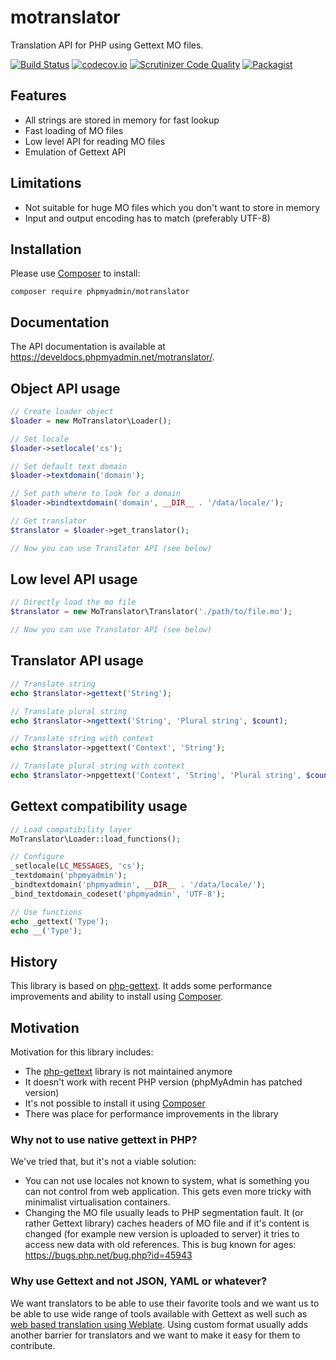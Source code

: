 # motranslator

Translation API for PHP using Gettext MO files.

[![Build Status](https://travis-ci.org/phpmyadmin/motranslator.svg?branch=master)](https://travis-ci.org/phpmyadmin/motranslator)
[![codecov.io](https://codecov.io/github/phpmyadmin/motranslator/coverage.svg?branch=master)](https://codecov.io/github/phpmyadmin/motranslator?branch=master)
[![Scrutinizer Code Quality](https://scrutinizer-ci.com/g/phpmyadmin/motranslator/badges/quality-score.png?b=master)](https://scrutinizer-ci.com/g/phpmyadmin/motranslator/?branch=master)
[![Packagist](https://img.shields.io/packagist/dt/phpmyadmin/motranslator.svg)](https://packagist.org/packages/phpmyadmin/motranslator)

## Features

* All strings are stored in memory for fast lookup
* Fast loading of MO files
* Low level API for reading MO files
* Emulation of Gettext API

## Limitations

* Not suitable for huge MO files which you don't want to store in memory
* Input and output encoding has to match (preferably UTF-8)

## Installation

Please use [Composer][1] to install:

```
composer require phpmyadmin/motranslator
```

## Documentation

The API documentation is available at 
<https://develdocs.phpmyadmin.net/motranslator/>.


## Object API usage

```php
// Create loader object
$loader = new MoTranslator\Loader();

// Set locale
$loader->setlocale('cs');

// Set default text domain
$loader->textdomain('domain');

// Set path where to look for a domain
$loader->bindtextdomain('domain', __DIR__ . '/data/locale/');

// Get translator
$translator = $loader->get_translator();

// Now you can use Translator API (see below)
```

## Low level API usage

```php
// Directly load the mo file
$translator = new MoTranslator\Translator('./path/to/file.mo');

// Now you can use Translator API (see below)
```

## Translator API usage

```php
// Translate string
echo $translator->gettext('String');

// Translate plural string
echo $translator->ngettext('String', 'Plural string', $count);

// Translate string with context
echo $translator->pgettext('Context', 'String');

// Translate plural string with context
echo $translator->npgettext('Context', 'String', 'Plural string', $count);
```

## Gettext compatibility usage

```php
// Load compatibility layer
MoTranslator\Loader::load_functions();

// Configure
_setlocale(LC_MESSAGES, 'cs');
_textdomain('phpmyadmin');
_bindtextdomain('phpmyadmin', __DIR__ . '/data/locale/');
_bind_textdomain_codeset('phpmyadmin', 'UTF-8');

// Use functions
echo _gettext('Type');
echo __('Type');
```

## History

This library is based on [php-gettext][2]. It adds some performance
improvements and ability to install using [Composer][1].

## Motivation

Motivation for this library includes:

* The [php-gettext][2] library is not maintained anymore
* It doesn't work with recent PHP version (phpMyAdmin has patched version)
* It's not possible to install it using [Composer][1]
* There was place for performance improvements in the library

### Why not to use native gettext in PHP?

We've tried that, but it's not a viable solution:

* You can not use locales not known to system, what is something you can not
  control from web application. This gets even more tricky with minimalist
  virtualisation containers.
* Changing the MO file usually leads to PHP segmentation fault. It (or rather
  Gettext library) caches headers of MO file and if it's content is changed
  (for example new version is uploaded to server) it tries to access new data
  with old references. This is bug known for ages:
  https://bugs.php.net/bug.php?id=45943

### Why use Gettext and not JSON, YAML or whatever?

We want translators to be able to use their favorite tools and we want us to be
able to use wide range of tools available with Gettext as well such as 
[web based translation using Weblate][3]. Using custom format usually adds
another barrier for translators and we want to make it easy for them to
contribute.

[1]:https://getcomposer.org/
[2]:https://launchpad.net/php-gettext
[3]:https://weblate.org/
